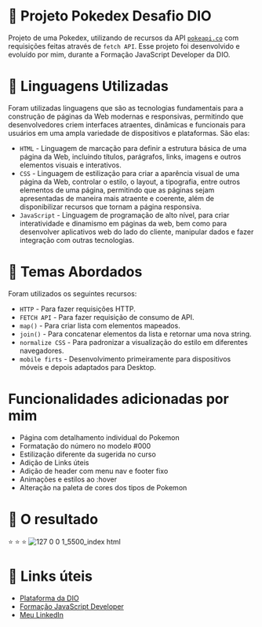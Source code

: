 # 📁 Projeto Pokedex Desafio DIO

Projeto de uma Pokedex, utilizando de recursos da API [`pokeapi.co`](https://pokeapi.co/) com requisições feitas através de `fetch API`. Esse projeto foi desenvolvido e evoluído por mim, durante a Formação JavaScript Developer da DIO.

# 📌 Linguagens Utilizadas

Foram utilizadas linguagens que são as tecnologias fundamentais para a construção de páginas da Web modernas e responsivas, permitindo que desenvolvedores criem interfaces atraentes, dinâmicas e funcionais para usuários em uma ampla variedade de dispositivos e plataformas. São elas:
* `HTML` - Linguagem de marcação para definir a estrutura básica de uma página da Web, incluindo títulos, parágrafos, links, imagens e outros elementos visuais e interativos.
* `CSS` - Linguagem de estilização para criar a aparência visual de uma página da Web, controlar o estilo, o layout, a tipografia, entre outros elementos de uma página, permitindo que as páginas sejam apresentadas de maneira mais atraente e coerente, além de disponibilizar recursos que tornam a página responsiva.
* `JavaScript` - Linguagem de programação de alto nível, para criar interatividade e dinamismo em páginas da web, bem como para desenvolver aplicativos web do lado do cliente, manipular dados e fazer integração com outras tecnologias.

# :wrench: Temas Abordados

Foram utilizados os seguintes recursos:
* `HTTP` - Para fazer requisições HTTP.
* `FETCH API` - Para fazer requisição de consumo de API.
* `map()` - Para criar lista com elementos mapeados.
* `join()` - Para concatenar elementos da lista e retornar uma nova string.
* `normalize CSS` - Para padronizar a visualização do estilo em diferentes navegadores.
* `mobile firts` - Desenvolvimento primeiramente para dispositivos móveis e depois adaptados para Desktop.

# Funcionalidades adicionadas por mim
* Página com detalhamento individual do Pokemon
* Formatação do número no modelo #000
* Estilização diferente da sugerida no curso
* Adição de Links úteis
* Adição de header com menu nav e footer fixo
* Animações e estilos ao :hover
* Alteração na paleta de cores dos tipos de Pokemon

 # :open_file_folder: O resultado
 :star: :star: :star:
 ![127 0 0 1_5500_index html](https://user-images.githubusercontent.com/69852246/230819940-bf0242c4-3b89-4666-8aad-764ea355b43a.png)
 
 # :link: Links úteis
* [Plataforma da DIO](https://www.dio.me/)
* [Formação JavaScript Developer](https://web.dio.me/track/formacao-javascript-developer)
* [Meu LinkedIn](https://www.linkedin.com/in/brenda-antunes-silva/)
